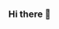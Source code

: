 ### Hi there 👋

<!--
**wenchaolove/wenchaolove** is a ✨ _special_ ✨ repository because its `README.md` (this file) appears on your GitHub profile.

Hello, my friend!

I‘m Wenchao,and I have always been so interested in cryptography,cryptocurrency,blockchain,and fintech.I have been engaged in operations and business cooperation in the blockchain field. Currently serving as a senior operations manager focusing on the DeFi field. Strive to become a HODL.

I am currently learning python,smart contract development of ETH,server operation and maintenance. Strive to become a BUIDL.
-->
